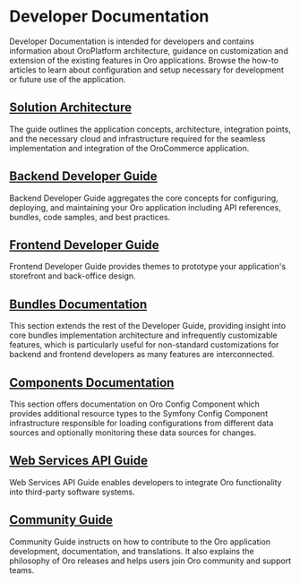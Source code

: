 <!-- meta: description = Guides and how-to manuals for developers and contributors -->

<a id="dev-guide"></a>

# Developer Documentation

Developer Documentation is intended for developers and contains information about OroPlatform architecture, guidance on customization and extension of the existing features in Oro applications. Browse the how-to articles to learn about configuration and setup necessary for development or future use of the application.

<h2><a href="../user/solution-architect/">Solution Architecture</a></h2>
<p>The guide outlines the application concepts, architecture, integration points, and the necessary cloud and infrastructure required for the seamless implementation and integration of the OroCommerce application.</p><h2><a href="../backend/">Backend Developer Guide</a></h2>
<p>Backend Developer Guide aggregates the core concepts for configuring, deploying, and maintaining your Oro application including API references, bundles, code samples, and best practices.</p><h2><a href="../frontend/">Frontend Developer Guide</a></h2>
<p>Frontend Developer Guide provides themes to prototype your application's storefront and back-office design.</p><h2><a href="../bundles/">Bundles Documentation</a></h2>
<p>This section extends the rest of the Developer Guide, providing insight into core bundles implementation architecture and infrequently customizable features, which is particularly useful for non-standard customizations for backend and frontend developers as many features are interconnected.</p><h2><a href="../components/">Components Documentation</a></h2>
<p>This section offers documentation on Oro Config Component which provides additional resource types to the Symfony Config Component infrastructure responsible for loading configurations from different data sources and optionally monitoring these data sources for changes.</p><h2><a href="../api/">Web Services API Guide</a></h2>
<p>Web Services API Guide enables developers to integrate Oro functionality into third-party software systems.</p><h2><a href="../community/">Community Guide</a></h2>
<p>Community Guide instructs on how to contribute to the Oro application development, documentation, and translations. It also explains the philosophy of Oro releases and helps users join Oro community and support teams.</p>
<!-- Use above links or the search bar on the top right to navigate the documentation and discover how to:

* Configure the proper development or production environment for Oro applications
* Install the application and upgrade it to a new version
* Create a new bundle or extend the existing one
* Deal with entities and data management in the Oro application
* Configure access levels and permissions
* Translate and localize the content of the Oro application, the format of date and time, numeric and percent values, monetary values as well as the format of names and addresses
* Create a third-party integration through the OroIntegrationBundle
* Create Twig email templates with certain pre-defined placeholders to define template metadata
* Run regular time-based background tasks through cronjobs (on UNIX-based operating systems) or the Windows task scheduler
* Use REST API and WSSE Authentication to integrate Oro functionality into third-party software systems -->
